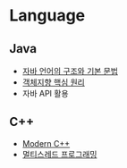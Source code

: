 # Language

## Java

- [자바 언어의 구조와 기본 문법](./java/1.md)
- [객체지향 핵심 원리](./java/2.md)
- 자바 API 활용

## C++

- [Modern C++](./c++/moderncpp.md)
- [멀티스레드 프로그래밍](./c++/multithread-programming.md)